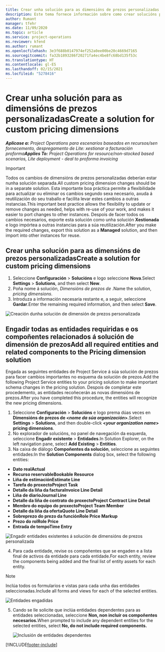```yaml
---
title: Crear unha solución para as dimensións de prezos personalizadas
description: Este tema fornece información sobre como crear solucións para dimensións de prezos personalizadas.
author: Rumant
manager: tfehr
ms.date: 11/09/2020
ms.topic: article
ms.service: project-operations
ms.reviewer: kfend
ms.author: rumant
ms.openlocfilehash: 3e3f688b0147974ef252a0ee00be20c4669d7165
ms.sourcegitcommit: fa32b1893286f20271fa4ec4be8fc68bd135f53c
ms.translationtype: HT
ms.contentlocale: gl-ES
ms.lasthandoff: 02/15/2021
ms.locfileid: "5278416"
---
```

# <a name="create-a-solution-for-custom-pricing-dimensions"></a><span data-ttu-id="9218b-103">Crear unha solución para as dimensións de prezos personalizadas</span><span class="sxs-lookup"><span data-stu-id="9218b-103">Create a solution for custom pricing dimensions</span></span>

 <span data-ttu-id="9218b-104">_**Aplícase a:** Project Operations para escenarios baseados en recursos/sen fornecemento, despregamento de Lite: xestionar a facturación proforma_</span><span class="sxs-lookup"><span data-stu-id="9218b-104">_**Applies To:** Project Operations for resource/non-stocked based scenarios, Lite deployment - deal to proforma invoicing_</span></span> 

>[!IMPORTANT]
><span data-ttu-id="9218b-105">Todos os cambios de dimensións de prezos personalizadas deberían estar nunha solución separada.</span><span class="sxs-lookup"><span data-stu-id="9218b-105">All custom pricing dimension changes should be in a separate solution.</span></span> <span data-ttu-id="9218b-106">Esta importante boa práctica permite a flexibilidade para actualizar ou eliminar os cambios segundo sexa necesario, axuda á reutilización do seu traballo e facilita levar estes cambios a outras instancias.</span><span class="sxs-lookup"><span data-stu-id="9218b-106">This important best practice allows the flexibility to update or remove changes as needed, helps with re-use of your work, and makes it easier to port changes to other instances.</span></span> <span data-ttu-id="9218b-107">Despois de facer todos os cambios necesarios, exporte esta solución como unha solución **Xestionada** e logo impórtea a outras instancias para a súa reutilización.</span><span class="sxs-lookup"><span data-stu-id="9218b-107">After you make the required changes, export this solution as a **Managed** solution, and then import into other instances for reuse.</span></span>

## <a name="create-a-solution-for-custom-pricing-dimensions"></a><span data-ttu-id="9218b-108">Crear unha solución para as dimensións de prezos personalizadas</span><span class="sxs-lookup"><span data-stu-id="9218b-108">Create a solution for custom pricing dimensions</span></span>

1.  <span data-ttu-id="9218b-109">Seleccione **Configuración** > **Solucións** e logo seleccione **Nova**.</span><span class="sxs-lookup"><span data-stu-id="9218b-109">Select **Settings** > **Solutions**, and then select **New**.</span></span>
2.  <span data-ttu-id="9218b-110">Poña nome á solución, *Dimensións de prezos de <your organization name>*.</span><span class="sxs-lookup"><span data-stu-id="9218b-110">Name the solution, *<your organization name> pricing dimensions*.</span></span>
3. <span data-ttu-id="9218b-111">Introduza a información necesaria restante e, a seguir, seleccione **Gardar**.</span><span class="sxs-lookup"><span data-stu-id="9218b-111">Enter the remaining required information, and then select **Save**.</span></span>

  ![Creación dunha solución de dimensión de prezos personalizada](./media/Creation-of-custom-pricing-dimension-solution.png)
 
## <a name="add-all-required-entities-and-related-components-to-the-pricing-dimension-solution"></a><span data-ttu-id="9218b-113">Engadir todas as entidades requiridas e os compoñentes relacionados á solución de dimensión de prezos</span><span class="sxs-lookup"><span data-stu-id="9218b-113">Add all required entities and related components to the Pricing dimension solution</span></span>

<span data-ttu-id="9218b-114">Engada as seguintes entidades de Project Service á súa solución de prezos para facer cambios importantes no esquema da solución de prezos.</span><span class="sxs-lookup"><span data-stu-id="9218b-114">Add the following Project Service entities to your pricing solution to make important schema changes in the pricing solution.</span></span> <span data-ttu-id="9218b-115">Despois de completar este procedemento, as entidades recoñecerán as novas dimensións de prezos.</span><span class="sxs-lookup"><span data-stu-id="9218b-115">After you have completed this procedure, the entities will recognize the new pricing dimensions.</span></span>

1.  <span data-ttu-id="9218b-116">Seleccione **Configuración** > **Solucións** e logo prema dúas veces en **Dimensións de prezos de <*nome da súa organización*>**.</span><span class="sxs-lookup"><span data-stu-id="9218b-116">Select **Settings** > **Solutions**, and then double-click **<*your organization name*> pricing dimensions**.</span></span>
2.  <span data-ttu-id="9218b-117">No explorador de solucións, no panel de navegación da esquerda, seleccione **Engadir existente** > **Entidades**.</span><span class="sxs-lookup"><span data-stu-id="9218b-117">In Solution Explorer, on the left navigation pane, select **Add Existing** > **Entities**.</span></span>
3.  <span data-ttu-id="9218b-118">Na caixa de diálogo **Compoñentes da solución**, seleccione as seguintes entidades:</span><span class="sxs-lookup"><span data-stu-id="9218b-118">In the **Solution Components** dialog box, select the following entities:</span></span>
 
   - <span data-ttu-id="9218b-119">**Dato real**</span><span class="sxs-lookup"><span data-stu-id="9218b-119">**Actual**</span></span>
   - <span data-ttu-id="9218b-120">**Recurso reservable**</span><span class="sxs-lookup"><span data-stu-id="9218b-120">**Bookable Resource**</span></span>
   - <span data-ttu-id="9218b-121">**Liña de estimación**</span><span class="sxs-lookup"><span data-stu-id="9218b-121">**Estimate Line**</span></span>
   - <span data-ttu-id="9218b-122">**Tarefa do proxecto**</span><span class="sxs-lookup"><span data-stu-id="9218b-122">**Project Task**</span></span>
   - <span data-ttu-id="9218b-123">**Detalle da liña da factura**</span><span class="sxs-lookup"><span data-stu-id="9218b-123">**Invoice Line Detail**</span></span>
   - <span data-ttu-id="9218b-124">**Liña de diario**</span><span class="sxs-lookup"><span data-stu-id="9218b-124">**Journal Line**</span></span>
   - <span data-ttu-id="9218b-125">**Detalle da liña de contrato do proxecto**</span><span class="sxs-lookup"><span data-stu-id="9218b-125">**Project Contract Line Detail**</span></span>
   - <span data-ttu-id="9218b-126">**Membro do equipo do proxecto**</span><span class="sxs-lookup"><span data-stu-id="9218b-126">**Project Team Member**</span></span>
   - <span data-ttu-id="9218b-127">**Detalle da liña da oferta**</span><span class="sxs-lookup"><span data-stu-id="9218b-127">**Quote Line Detail**</span></span>
   - <span data-ttu-id="9218b-128">**Sobreprezo do prezo da función**</span><span class="sxs-lookup"><span data-stu-id="9218b-128">**Role Price Markup**</span></span>
   - <span data-ttu-id="9218b-129">**Prezo do rol**</span><span class="sxs-lookup"><span data-stu-id="9218b-129">**Role Price**</span></span>
   - <span data-ttu-id="9218b-130">**Entrada de tempo**</span><span class="sxs-lookup"><span data-stu-id="9218b-130">**Time Entry**</span></span>
 
   ![Engadir entidades existentes á solución de dimensións de prezos personalizada](./media/Existing-entities-to-PD-solution.png)
 
 4. <span data-ttu-id="9218b-132">Para cada entidade, revise os compoñentes que se engaden e a lista final de activos da entidade para cada entidade.</span><span class="sxs-lookup"><span data-stu-id="9218b-132">For each entity, review the components being added and the final list of entity assets for each entity.</span></span> 

   >[!NOTE]
   > <span data-ttu-id="9218b-133">Inclúa todos os formularios e vistas para cada unha das entidades seleccionadas.</span><span class="sxs-lookup"><span data-stu-id="9218b-133">Include all forms and views for each of the selected entities.</span></span>

  ![Entidades engadidas](./media/solution-component-selection.png)


5.  <span data-ttu-id="9218b-135">Cando se lle solicite que inclúa entidades dependentes para as entidades seleccionadas, seleccione **Non, non incluír os compoñentes necesarios.**</span><span class="sxs-lookup"><span data-stu-id="9218b-135">When prompted to include any dependent entities for the selected entities, select **No, do not include required components.**</span></span>

    ![Inclusión de entidades dependentes](./media/Do-not-include-required.png)


[!INCLUDE[footer-include](../includes/footer-banner.md)]